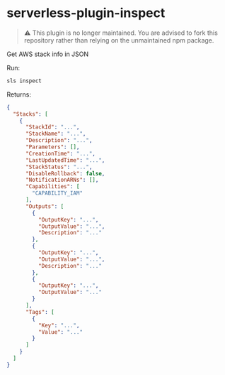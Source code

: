 # serverless-plugin-inspect

> ⚠️ This plugin is no longer maintained. You are advised to fork this repository rather than relying on the unmaintained npm package.

Get AWS stack info in JSON

Run:

```sh
sls inspect
```

Returns:

```json
{
  "Stacks": [
    {
      "StackId": "...",
      "StackName": "...",
      "Description": "...",
      "Parameters": [],
      "CreationTime": "...",
      "LastUpdatedTime": "...",
      "StackStatus": "...",
      "DisableRollback": false,
      "NotificationARNs": [],
      "Capabilities": [
        "CAPABILITY_IAM"
      ],
      "Outputs": [
        {
          "OutputKey": "...",
          "OutputValue": "...",
          "Description": "..."
        },
        {
          "OutputKey": "...",
          "OutputValue": "...",
          "Description": "..."
        },
        {
          "OutputKey": "...",
          "OutputValue": "..."
        }
      ],
      "Tags": [
        {
          "Key": "...",
          "Value": "..."
        }
      ]
    }
  ]
}
```
